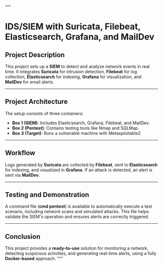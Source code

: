 """
# **IDS/SIEM with Suricata, Filebeat, Elasticsearch, Grafana, and MailDev**

## **Project Description**
This project sets up a **SIEM** to detect and analyze network events in real time. It integrates **Suricata** for intrusion detection, **Filebeat** for log collection, **Elasticsearch** for indexing, **Grafana** for visualization, and **MailDev** for email alerts.

---

## **Project Architecture**
The setup consists of three containers:
- **Box 1 (SIEM)**: Includes Elasticsearch, Grafana, Filebeat, and MailDev.
- **Box 2 (Pentest)**: Contains testing tools like Nmap and SQLMap.
- **Box 3 (Target)**: Runs a vulnerable machine with Metasploitable2

---

## **Workflow**
Logs generated by **Suricata** are collected by **Filebeat**, sent to **Elasticsearch** for indexing, and visualized in **Grafana**. If an attack is detected, an alert is sent via **MailDev**.

---

## **Testing and Demonstration**
A command file (**cmd pentest**) is available to automatically execute a test scenario, including network scans and simulated attacks. This file helps validate the SIEM's operation and ensures alerts are correctly triggered.

---

## **Conclusion**
This project provides a **ready-to-use** solution for monitoring a network, detecting suspicious activities, and generating real-time alerts, using a fully **Docker-based** approach.
"""
